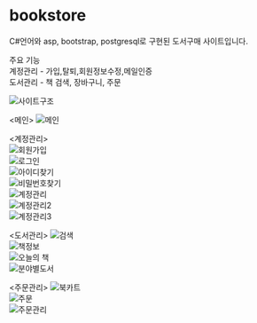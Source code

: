 # bookstore
C#언어와 asp, bootstrap, postgresql로 구현된 도서구매 사이트입니다.


주요 기능  
계정관리 - 가입,탈퇴,회원정보수정,메일인증  
도서관리 - 책 검색, 장바구니, 주문  


![사이트구조](https://user-images.githubusercontent.com/65228113/82611871-81cd4a00-9bfc-11ea-88b6-3ab520e7398b.PNG)  

<메인>
![메인](https://user-images.githubusercontent.com/65228113/82611891-8691fe00-9bfc-11ea-9e38-c0aae9357f6c.png)

<계정관리>  
![회원가입](https://user-images.githubusercontent.com/65228113/82611879-842fa400-9bfc-11ea-8864-a1532a4ba105.png)  
![로그인](https://user-images.githubusercontent.com/65228113/82611889-85f96780-9bfc-11ea-8da0-4d0d4e61808f.png)  
![아이디찾기](https://user-images.githubusercontent.com/65228113/82611872-81cd4a00-9bfc-11ea-9ec4-9814e87c9ab9.png)  
![비밀번호찾기](https://user-images.githubusercontent.com/65228113/82611870-809c1d00-9bfc-11ea-8ce6-f34babd4370b.png)  
![계정관리](https://user-images.githubusercontent.com/65228113/82611884-84c83a80-9bfc-11ea-8cb5-3e8c7d911401.png)  
![계정관리2](https://user-images.githubusercontent.com/65228113/82611886-8560d100-9bfc-11ea-9d46-e8dafb994f68.png)  
![계정관리3](https://user-images.githubusercontent.com/65228113/82611887-8560d100-9bfc-11ea-8718-f07667b88d5b.png)  

<도서관리>
![검색](https://user-images.githubusercontent.com/65228113/82611881-842fa400-9bfc-11ea-8ea5-07438d16c1e7.png)  
![책정보](https://user-images.githubusercontent.com/65228113/82611878-83970d80-9bfc-11ea-964d-73e423fd6053.png)  
![오늘의 책](https://user-images.githubusercontent.com/65228113/82611873-8265e080-9bfc-11ea-99b8-8bdad710f652.png)  
![분야별도서](https://user-images.githubusercontent.com/65228113/82611894-872a9480-9bfc-11ea-8894-9468efca953a.png)

<주문관리>
![북카트](https://user-images.githubusercontent.com/65228113/82611892-8691fe00-9bfc-11ea-93ab-99ea211c6ba5.png)  
![주문](https://user-images.githubusercontent.com/65228113/82611875-82fe7700-9bfc-11ea-96ed-ff2f150ee3fe.png)  
![주문관리](https://user-images.githubusercontent.com/65228113/82611877-83970d80-9bfc-11ea-85e4-38e245613b96.png)

